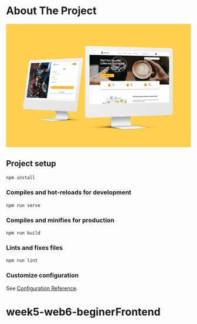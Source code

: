 # About The Project

![alt text](https://github.com/ivanrozak/Coffee-Shop_Vuemmerce/blob/main/src/assets/img/product/coffeeshop.jpg)

## Project setup
```
npm install
```

### Compiles and hot-reloads for development
```
npm run serve
```

### Compiles and minifies for production
```
npm run build
```

### Lints and fixes files
```
npm run lint
```

### Customize configuration
See [Configuration Reference](https://cli.vuejs.org/config/).
# week5-web6-beginerFrontend
